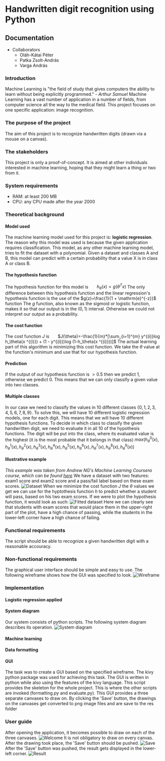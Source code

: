 # Handwritten digit recognition using Python
## Documentation
- Collaborators
    - Oláh-Kátai Péter
    - Patka Zsolt-András
    - Varga András
### Introduction
Machine Learning is "the field of study that gives computers the ability to learn without being explicitly programmed." <cite> - Arthur Samuel</cite>
Machine Learning has a vast number of application in a number of fields, from computer science all the way to the medical field.
This project focuses on one specific application: image recognition.

### The purpose of the project
The aim of this project is to recognize handwritten digits (drawn via a mouse on a canvas).
### The stakeholders
This project is only a proof-of-concept. It is aimed at other individuals interested in machine learning, hoping that they might learn a thing or two from it.
### System requirements
- RAM: at least 200 MB
- CPU: any CPU made after the year 2000
### Theoretical background
#### Model used
The machine learning model used for this project is: **logistic regression**. The reason why this model was used is because the given application requires classification.
This model, as any other machine learning model, tries to fit the dataset with a polynomial.
Given a dataset and classes A and B, this model can predict with a certain probability that a value X is in class A or class B.
#### The hypothesis function
The hypothesis function for this model is 
&nbsp;&nbsp;&nbsp;&nbsp;&nbsp;&nbsp;$h_\theta(x)=g(\theta^Tx)$
The only difference between this hypothesis function and the linear regression's hypothesis function is the use of the $g(z)=\frac{1}{1 + \mathrm{e}^{-z}}$ function
The $g$ function, also known as the sigmoid or logistic function, makes it so that our output is in the $(0,1)$ interval. Otherwise we could not interpret our output as a probability.
#### The cost function
The cost function $J$ is 
&nbsp;&nbsp;&nbsp;&nbsp;&nbsp;&nbsp;$J(\theta)=-\frac{1}{m}*[\sum_{i=1}^{m} y^{(i)}log h_\theta(x ^{(i)}) + (1 - y^{(i)})log (1-h_\theta(x ^{(i)}))]$
The actual learning part of this algorithm is minimizing this cost function. We take the $\theta$ value at the function's minimum and use that for our hypothesis function.
#### Prediction
If the output of our hypothesis function is $>0.5$ then we predict 1, otherwise we predict 0. This means that we can only classify a given value into two classes.
#### Multiple classes
In our case we need to classify the values in 10 different classes {$0,1,2,3,4,5,6,7,8,9$}. To solve this, we will have 10 different logistic regression models, one for each digit. This means that we will have 10 different hypothesis functions. To decide in which class to classify the given handwritten digit, we need to evaluate it in all 10 of the hypothesis functions. The digit will be put into the class, where its evaluated value is the highest (it is the most probable that it belongs in that class)
$max(h_\theta^0(x),h_\theta^1(x),h_\theta^2(x),h_\theta^3(x),h_\theta^4(x),h_\theta^5(x),h_\theta^6(x),h_\theta^7(x),h_\theta^8(x),h_\theta^9(x))$
#### Illustrative example
_This example was taken from Andrew NG's Machine Learning Coursera course, which can be found [here](https://www.coursera.org/learn/machine-learning)_
We have a dataset with two features: exam1 score and exam2 score and a pass/fail label based on these exam scores.
![Dataset]("https://github.com/R0x0r97/IDK/blob/master/docs/res/ex_data_students.JPG")
When we minimize the cost function $J$ the $\theta$ values we get we can use for the hyptothesis function $h$ to predict whether a student will pass, based on his two exam scores.
If we were to plot the hypothesis function, it would look as such:
![Fitted dataset]("https://github.com/R0x0r97/IDK/blob/master/docs/res/ex_data_students_func.JPG")
Here we can clearly see that students with exam scores that would place them in the upper-right part of the plot, have a high chance of passing, while the students in the lower-left corner have a high chance of failing.
### Functional requirements
The script should be able to recognize a given handwritten digit with a reasonable accouracy.
### Non-functional requirements
The graphical user interface should be simple and easy to use. The following wireframe shows how the GUI was specified to look.
![Wireframe]("res/wireframe.jpg")
### Implementation
#### Logistic regression applied
#### System diagram
Our system consists of python scripts. The following system diagram describes its operation.
![System diagram](https://github.com/R0x0r97/IDK/blob/master/docs/res/System_diagram.jpg)
#### Machine learning
#### Data formatting
#### GUI
The task was to create a GUI based on the specified wireframe. The kivy python package was used for achieving this task. The GUI is written in python while also using the features of the kivy language. This script provides the skeleton for the whole project. This is where the other scripts are invoked (formatting.py and evaluate.py).
This GUI provides a three separate canvases to draw on. By clicking the 'Save' button, the drawings on the canvases get converted to png image files and are save to the res folder
### User guide
After opening the application, it becomes possible to draw on each of the three canvases. 
![Welcome](https://github.com/R0x0r97/IDK/blob/master/docs/res/gui_plain_H.jpg)
It is not obligatory to draw on every canvas.
After the drawing took place, the 'Save' button should be pushed.
![Save](https://github.com/R0x0r97/IDK/blob/master/docs/res/gui_drawn_H.jpg)
After the 'Save' button was pushed, the result gets displayed in the lower-left corner.
![Result](https://github.com/R0x0r97/IDK/blob/master/docs/res/gui_result_H.jpg)
